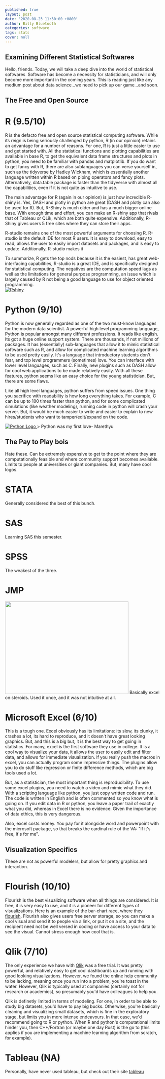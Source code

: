 ```yaml
---
published: true
layout: post
date: '2020-08-23 11:30:00 +0800'
author: Billy Bluetooth
categories: software
tags: stats
cover: null
---
```

## Examining Different Statistical Softwares

Hello, friends.  Today, we will take a deep dive into the world of statistical softwares.  Software has become a necessity for statisticians, and will only become more important in the coming years.  This is reading just like any medium post about data science...we need to pick up our game...and soon.

## The Free and Open Source
#  R (9.5/10)
R is the defacto free and open source statistical computing software.  While its reign is being seriously challenged by python, R (in our opinion) retains an advantage for a number of reasons.  For one, R is just a little easier to use and get started with.  All the statistical functions and plotting capabilities are available in base R, to get the equivalent data frame structures and plots in python, you need to be familiar with pandas and matplotlib.  If you do want to get fancy with R, there are also sublanguages you can verse yourself in, such as the tidyverse by Hadley Wickham, which is essentially another language written within R based on piping operators and fancy plots.  Alternatively, data.table package is faster than the tidyverse with almost all the capabilities, even if it is not quite as intuitive to use.  

The main advantage for R (again in our opinion) is just how incredible R-shiny is.  Yes, DASH and plotly in python are great (DASH and plotly can also be used for R).  But, R-Shiny is much older and has a much bigger online base.  With enough time and effort, you can make an R-shiny app that rivals that of Tableau or QLik, which are both quite expensive.  Additionally, R-Shiny gives users 5 free sites where they can store their apps.

R-studio remains one of the most powerful arguments for choosing R.  R-studio is the default IDE for most R users. It is easy to download, easy to read, allows the user to easily import datasets and packages, and is easy to update.  Additionally, R-studio makes it 

To summarize, R gets the top nods because it is the easiest, has great web-interfacing capabilities, R-studio is a great IDE, and is specifically designed for statistical computing.  The negatives are the computation speed lags as well as the limitations for general purpose programming, an issue which is largely caused by R not being a good language to use for object oriented programming.  
<a href="https://miro.medium.com/max/521/1*bl7hSugBuCihsFz9CVYieA.png" data-lightbox="falcon9-medium" data-title="Rstudio">
  <img src="https://miro.medium.com/max/521/1*bl7hSugBuCihsFz9CVYieA.png" title="Rshiny">
</a>
# Python (9/10)
Python is now generally regarded as one of the two must-know languages for the modern data scientist.  A powerful high level programming language, Python is popular amongst many different professions.  It reads like english.  Its got a huge online support system.  There are thousands, if not millions of packages.  It has (essentially) sub-languages that allow it to mimic statistical software such as R, and allow for complicated machine learning algorithms to be used pretty easily.  It's a language that introductory students don't fear, and top level programmers (sometimes) love.  You can interface with lower level languages, such as C. Finally, new plugins such as DASH allow for cool web applications to be made relatively easily. With all these features, python seems like an easy choice for the young statistician.  But, there are some flaws.

Like all high level languages, python suffers from speed issues.  One thing you sacrifice with readability is how long everything takes.  For example, C can be up to 100 times faster than python, and for some complicated simulations (like weather modeling), running code in python will crash your server.  But, it would be much easier to write and easier to explain to new hires/students who want to tamper/edit/expand on the code.  

<a href="https://external-content.duckduckgo.com/iu/?u=http%3A%2F%2Fwww.vizteams.com%2Fwp-content%2Fuploads%2F2013%2F08%2Fpython-logo-master.png&f=1&nofb=1" data-lightbox="falcon9-medium" data-title="Python Logo">
  <img src="https://external-content.duckduckgo.com/iu/?u=http%3A%2F%2Fwww.vizteams.com%2Fwp-content%2Fuploads%2F2013%2F08%2Fpython-logo-master.png&f=1&nofb=1" title="Python Logo">
</a>
> Python was my first love- Marethyu


## The Pay to Play bois
Hate these. Can be extremely expensive to get to the point where they are computationally feasible and where community support becomes available.  Limits to people at universities or giant companies. But, many have cool logos. 
# STATA
Generally considered the best of this bunch.

# SAS
Learning SAS this semester.

# SPSS 
The weakest of the three.

# JMP
<img src="https://external-content.duckduckgo.com/iu/?u=https%3A%2F%2Fupload.wikimedia.org%2Fwikipedia%2Fcommons%2Fthumb%2F2%2F23%2F%25E0%25A6%259C%25E0%25A6%25BE%25E0%25A6%25AE%25E0%25A7%258D%25E0%25A6%25AA_%25E0%25A6%25B2%25E0%25A7%258B%25E0%25A6%2597%25E0%25A7%258B.png%2F250px-%25E0%25A6%259C%25E0%25A6%25BE%25E0%25A6%25AE%25E0%25A7%258D%25E0%25A6%25AA_%25E0%25A6%25B2%25E0%25A7%258B%25E0%25A6%2597%25E0%25A7%258B.png&f=1&nofb=1" height=300 width=400>
Basically excel on steroids.  Used it once, and it was not intuitive at all.


# Microsoft Excel (6/10)

This is a tough one.  Excel obviously has its limitations: its slow, its clunky, it crashes a lot, its hard to reproduce, and it doesn't have great looking graphics.  But, and this is a big but, it is the best way to get going in statistics.  For many, excel is the first software they use in college.  It is a cool way to visualize your data, it allows the user to easily edit and filter data, and allows for immediate visualization.  If you really push the macros in excel, you can actually program some impressive things.  The plugins allow you to do stuff like regression or finite difference methods, which are big tools used a lot.  

But, as a statistician, the most important thing is reproducibility.  To use some excel plugins, you need to watch a video and mimic what they did.  With a scripting language like python, you just copy written code and run. The code is written in English and is often commented so you know what is going on.  If you edit data in R or python, you leave a paper trail of exactly what you did, whereas in Excel there is no evidence.  Given the importance of data ethics, this is very dangerous.  

Also, excel costs money.  You pay for it alongside word and powerpoint with the microsoft package, so that breaks the cardinal rule of the VA: "If it's free, it's for me".


## Visualization Specifics
These are not as powerful modelers, but allow for pretty graphics and interaction.

# Flourish (10/10)

Flourish is the best visualizing software when all things are considered.  It is free, it is very easy to use, and it is a pioneer for different types of visualizations.  Here is an example of the bar-chart race, where they  <a href="https://public.flourish.studio/visualisation/1005923/" class="readmore">flourish</a>.  Flourish also gives users free server storage, so you can make a cool visual and send it to people via a link, or put it on a site, and the recipient need not be well versed in coding or have access to your data to see the visual.  Cannot stress enough how cool that is.

# Qlik (7/10)
The only experience we have with <a href="https://www.qlik.com/us">Qlik</a> was a free trial.  It was pretty powerful, and relatively easy to get cool dashboards up and running with good looking visualizations.  However, we found the online help community to be lacking, meaning once you run into a problem, you're toast in the water.  However, Qlik is typically used at companies (certainly not for research or academics), so presumably you'd have colleagues to help you.   

Qlik is definetly limited in terms of modeling.  For one, in order to be able to study big datasets, you'd have to pay big bucks.  Otherwise, you're basically cleaning and visualizing small datasets, which is fine in the exploratory stage, but limits you in more intense endeavours.  In that case, we'd recommend going to R or python. When R and python's computational limits hinder you, then C++/Fortran (or maybe one day Rust) is the go to (this applies if you are implementing a machine learning algorithm from scratch, for example).  


# Tableau (NA)
Personally, have never used tableau, but check out their site <a href="https://www.tableau.com/trial/tableau-software?utm_campaign_id=2017049&utm_campaign=Retargeting-CORE-ALL-ALL-ALL-ALL&utm_medium=Paid+Search&utm_source=Bing&utm_language=EN&utm_country=USCA&kw=tableau&adgroup=WEB-Brand-Core-E&adused=&matchtype=e&placement=&msclkid=02f6331261bc1e46a5c16c5729ea611b&gclid=CLbX1tnutusCFY_FfgodlSkGyQ&gclsrc=ds">tableau</a>

